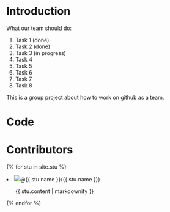 # Introduction
What our team should do:
1. Task 1 (done)
2. Task 2 (done)
3. Task 3 (in progress)
4. Task 4
5. Task 5
6. Task 6
7. Task 7
8. Task 8

This is a group project about how to work on github as a team.


# Code

# Contributors
{% for stu in site.stu %}
  <li><img src="{{ stu.image }}">@<a herf="https://github.com/{{stu.user}}">{{ stu.name }}</a>({{ stu.name }})<ul><p>{{ stu.content | markdownify }}</p></ul></li>
{% endfor %}
